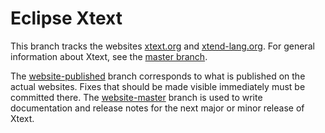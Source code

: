 # Eclipse Xtext

This branch tracks the websites [xtext.org](http://xtext.org) and [xtend-lang.org](http://xtend-lang.org). For general information about Xtext, see the [master branch](https://github.com/eclipse/xtext).

The [website-published](https://github.com/eclipse/xtext/tree/website-published) branch corresponds to what is published on the actual websites. Fixes that should be made visible immediately must be committed there. The [website-master](https://github.com/eclipse/xtext/tree/website-master) branch is used to write documentation and release notes for the next major or minor release of Xtext.
